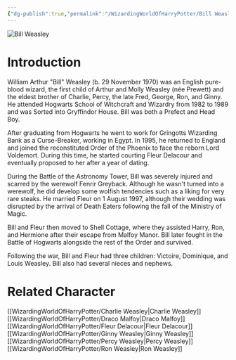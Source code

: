 ```yaml
---
{"dg-publish":true,"permalink":"/WizardingWorldOfHarryPotter/Bill Weasley/","dgPassFrontmatter":true,"created":"","updated":""}
---
```


![Bill Weasley](http://rxbg5ysja.bkt.gdipper.com/Bill_Weasley.png)
# Introduction
William Arthur "Bill" Weasley (b. 29 November 1970) was an English pure-blood wizard, the first child of Arthur and Molly Weasley (née Prewett) and the eldest brother of Charlie, Percy, the late Fred, George, Ron, and Ginny. He attended Hogwarts School of Witchcraft and Wizardry from 1982 to 1989 and was Sorted into Gryffindor House. Bill was both a Prefect and Head Boy. 

After graduating from Hogwarts he went to work for Gringotts Wizarding Bank as a Curse-Breaker, working in Egypt. In 1995, he returned to England and joined the reconstituted Order of the Phoenix to face the reborn Lord Voldemort. During this time, he started courting Fleur Delacour and eventually proposed to her after a year of dating.

During the Battle of the Astronomy Tower, Bill was severely injured and scarred by the werewolf Fenrir Greyback. Although he wasn't turned into a werewolf, he did develop some wolfish tendencies such as a liking for very rare steaks. He married Fleur on 1 August 1997, although their wedding was disrupted by the arrival of Death Eaters following the fall of the Ministry of Magic. 

Bill and Fleur then moved to Shell Cottage, where they assisted Harry, Ron, and Hermione after their escape from Malfoy Manor. Bill later fought in the Battle of Hogwarts alongside the rest of the Order and survived.

Following the war, Bill and Fleur had three children: Victoire, Dominique, and Louis Weasley. Bill also had several nieces and nephews. 

# Related Character
[[WizardingWorldOfHarryPotter/Charlie Weasley\|Charlie Weasley]]
[[WizardingWorldOfHarryPotter/Draco Malfoy\|Draco Malfoy]]
[[WizardingWorldOfHarryPotter/Fleur Delacour\|Fleur Delacour]]
[[WizardingWorldOfHarryPotter/Ginny Weasley\|Ginny Weasley]]
[[WizardingWorldOfHarryPotter/Percy Weasley\|Percy Weasley]]
[[WizardingWorldOfHarryPotter/Ron Weasley\|Ron Weasley]]
